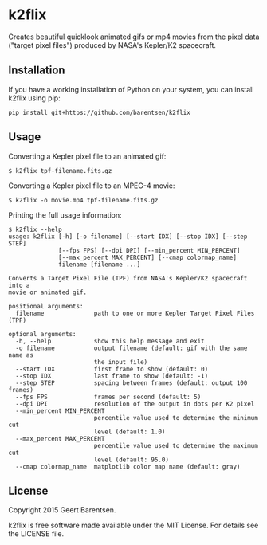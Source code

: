 k2flix
======
Creates beautiful quicklook animated gifs or mp4 movies from the pixel data
("target pixel files") produced by NASA's Kepler/K2 spacecraft.

Installation
------------
If you have a working installation of Python on your system, you can install k2flix using pip:
```
pip install git+https://github.com/barentsen/k2flix
```

Usage
-----
Converting a Kepler pixel file to an animated gif:
```
$ k2flix tpf-filename.fits.gz
```

Converting a Kepler pixel file to an MPEG-4 movie:
```
$ k2flix -o movie.mp4 tpf-filename.fits.gz
```

Printing the full usage information:
```
$ k2flix --help
usage: k2flix [-h] [-o filename] [--start IDX] [--stop IDX] [--step STEP]
              [--fps FPS] [--dpi DPI] [--min_percent MIN_PERCENT]
              [--max_percent MAX_PERCENT] [--cmap colormap_name]
              filename [filename ...]

Converts a Target Pixel File (TPF) from NASA's Kepler/K2 spacecraft into a
movie or animated gif.

positional arguments:
  filename              path to one or more Kepler Target Pixel Files (TPF)

optional arguments:
  -h, --help            show this help message and exit
  -o filename           output filename (default: gif with the same name as
                        the input file)
  --start IDX           first frame to show (default: 0)
  --stop IDX            last frame to show (default: -1)
  --step STEP           spacing between frames (default: output 100 frames)
  --fps FPS             frames per second (default: 5)
  --dpi DPI             resolution of the output in dots per K2 pixel
  --min_percent MIN_PERCENT
                        percentile value used to determine the minimum cut
                        level (default: 1.0)
  --max_percent MAX_PERCENT
                        percentile value used to determine the maximum cut
                        level (default: 95.0)
  --cmap colormap_name  matplotlib color map name (default: gray)
```

License
-------
Copyright 2015 Geert Barentsen.

k2flix is free software made available under the MIT License. For details see the LICENSE file.
